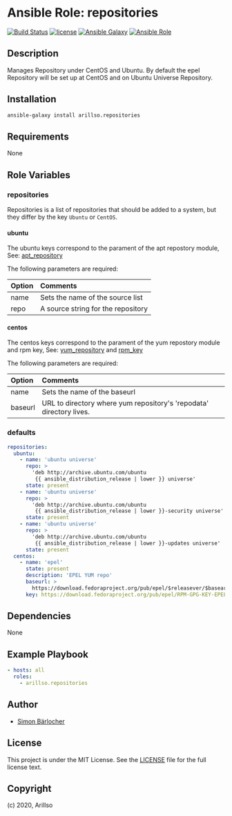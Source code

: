 # Ansible Role: repositories

[![Build Status](https://img.shields.io/travis/arillso/ansible.repositories.svg?branch=master&style=popout-square)](https://travis-ci.org/arillso/ansible.repositories) [![license](https://img.shields.io/github/license/mashape/apistatus.svg?style=popout-square)](https://sbaerlo.ch/licence) [![Ansible Galaxy](https://img.shields.io/badge/ansible--galaxy-repositories-blue.svg?style=popout-square)](https://galaxy.ansible.com/arillso/repositories) [![Ansible Role](https://img.shields.io/ansible/role/d/id.svg?style=popout-square)](https://galaxy.ansible.com/arillso/repositories)

## Description

Manages Repository under CentOS and Ubuntu. By default the epel Repository will be set up at CentOS and on Ubuntu Universe Repository.

## Installation

```bash
ansible-galaxy install arillso.repositories
```

## Requirements

None

## Role Variables

### repositories

Repositories is a list of repositories that should be added to a system, but they differ by the key `Ubuntu` or `CentOS`.

#### ubuntu

The ubuntu keys correspond to the parament of the apt repostory module, See: [apt_repository](https://docs.ansible.com/ansible/latest/modules/apt_repository_module.html)

The following parameters are required:

| Option | Comments                           |
| :----- | :--------------------------------- |
| name   | Sets the name of the source list   |
| repo   | A source string for the repository |

#### centos

The centos keys correspond to the parament of the yum repostory module and rpm key, See: [yum_repository](https://docs.ansible.com/ansible/latest/modules/yum_repository_module.html) and [rpm_key](https://docs.ansible.com/ansible/latest/modules/rpm_key_module.html)

The following parameters are required:

| Option  | Comments                                                            |
| :------ | :------------------------------------------------------------------ |
| name    | Sets the name of the baseurl                                        |
| baseurl | URL to directory where yum repository's 'repodata' directory lives. |

### defaults

```yml
repositories:
  ubuntu:
    - name: 'ubuntu universe'
      repo: >
        'deb http://archive.ubuntu.com/ubuntu
         {{ ansible_distribution_release | lower }} universe'
      state: present
    - name: 'ubuntu universe'
      repo: >
        'deb http://archive.ubuntu.com/ubuntu
         {{ ansible_distribution_release | lower }}-security universe'
      state: present
    - name: 'ubuntu universe'
      repo: >
        'deb http://archive.ubuntu.com/ubuntu
         {{ ansible_distribution_release | lower }}-updates universe'
      state: present
  centos:
    - name: 'epel'
      state: present
      description: 'EPEL YUM repo'
      baseurl: >
        https://download.fedoraproject.org/pub/epel/$releasever/$basearch/
      key: https://download.fedoraproject.org/pub/epel/RPM-GPG-KEY-EPEL-7
```

## Dependencies

None

## Example Playbook

```yml
- hosts: all
  roles:
    - arillso.repositories
```

## Author

- [Simon Bärlocher](https://sbaerlocher.ch)

## License

This project is under the MIT License. See the [LICENSE](licence) file for the full license text.

## Copyright

(c) 2020, Arillso
